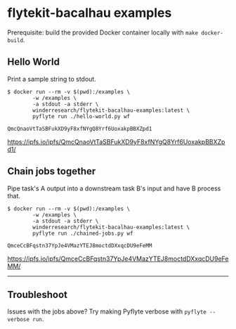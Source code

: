 # flytekit-bacalhau examples

Prerequisite: build the provided Docker container locally with `make docker-build`.

## Hello World

Print a sample string to stdout. 

```shell
$ docker run --rm -v $(pwd):/examples \
        -w /examples \
		-a stdout -a stderr \
		winderresearch/flytekit-bacalhau-examples:latest \
		pyflyte run ./hello-world.py wf

QmcQnaoVtTaSBFukXD9yF8xfNYgQ8Yrf6UoxakpBBXZpd1
```

https://ipfs.io/ipfs/QmcQnaoVtTaSBFukXD9yF8xfNYgQ8Yrf6UoxakpBBXZpd1/

## Chain jobs together

Pipe task's A output into a downstream task B's input and have B process that.

```shell
$ docker run --rm -v $(pwd):/examples \
        -w /examples \
        -a stdout -a stderr \
		winderresearch/flytekit-bacalhau-examples:latest \
		pyflyte run ./chained-jobs.py wf

QmceCcBFqstn37YpJe4VMazYTEJ8moctdDXxqcDU9eFeMM
```

https://ipfs.io/ipfs/QmceCcBFqstn37YpJe4VMazYTEJ8moctdDXxqcDU9eFeMM/

---

## Troubleshoot

Issues with the jobs above? Try making Pyflyte verbose with `pyflyte --verbose run`.
